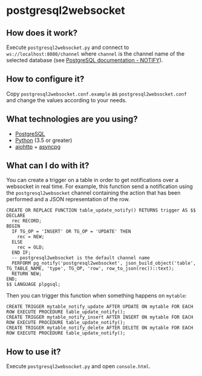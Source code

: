 # postgresql2websocket

## How does it work?

Execute `postgresql2websocket.py` and connect to `ws://localhost:8080/channel` where `channel` is the channel name of the selected database (see [PostgreSQL documentation - NOTIFY](https://www.postgresql.org/docs/current/static/sql-notify.html)).

## How to configure it?

Copy `postgresql2websocket.conf.example` as `postgresql2websocket.conf` and change the values according to your needs.

## What technologies are you using?

* [PostgreSQL](https://www.postgresql.org/)
* [Python](https://www.python.org/) (3.5 or greater)
* [aiohttp](http://aiohttp.readthedocs.io/) + [asyncpg](https://github.com/MagicStack/asyncpg)

## What can I do with it?

You can create a trigger on a table in order to get notifications over a websocket in real time. For example, this function send a notification using the `postgresql2websocket` channel containing the action that has been performed and a JSON representation of the row.
```
CREATE OR REPLACE FUNCTION table_update_notify() RETURNS trigger AS $$
DECLARE
  rec RECORD;
BEGIN
  IF TG_OP = 'INSERT' OR TG_OP = 'UPDATE' THEN
    rec = NEW;
  ELSE
    rec = OLD;
  END IF;
  -- postgresql2websocket is the default channel name
  PERFORM pg_notify('postgresql2websocket', json_build_object('table', TG_TABLE_NAME, 'type', TG_OP, 'row', row_to_json(rec))::text);
  RETURN NEW;
END;
$$ LANGUAGE plpgsql;
```

Then you can trigger this function when something happens on `mytable`:
```
CREATE TRIGGER mytable_notify_update AFTER UPDATE ON mytable FOR EACH ROW EXECUTE PROCEDURE table_update_notify();
CREATE TRIGGER mytable_notify_insert AFTER INSERT ON mytable FOR EACH ROW EXECUTE PROCEDURE table_update_notify();
CREATE TRIGGER mytable_notify_delete AFTER DELETE ON mytable FOR EACH ROW EXECUTE PROCEDURE table_update_notify();
```

## How to use it?

Execute `postgresql2websocket.py` and open `console.html`.
